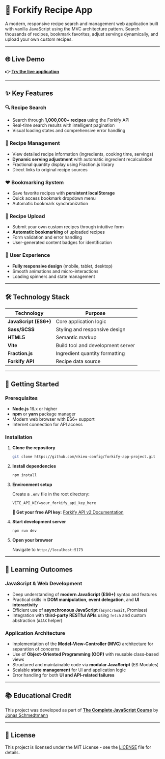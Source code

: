 # 🍴 Forkify Recipe App

A modern, responsive recipe search and management web application built with vanilla JavaScript using the MVC architecture pattern. Search thousands of recipes, bookmark favorites, adjust servings dynamically, and upload your own custom recipes.

---

## 🌐 Live Demo

**👉 [Try the live application](https://nkieu-forkify-app.vercel.app/)**

---

## ✨ Key Features

### 🔍 **Recipe Search**

- Search through **1,000,000+ recipes** using the Forkify API
- Real-time search results with intelligent pagination
- Visual loading states and comprehensive error handling

### 📖 **Recipe Management**

- View detailed recipe information (ingredients, cooking time, servings)
- **Dynamic serving adjustment** with automatic ingredient recalculation
- Fractional quantity display using Fraction.js library
- Direct links to original recipe sources

### ❤️ **Bookmarking System**

- Save favorite recipes with **persistent localStorage**
- Quick access bookmark dropdown menu
- Automatic bookmark synchronization

### 📝 **Recipe Upload**

- Submit your own custom recipes through intuitive form
- **Automatic bookmarking** of uploaded recipes
- Form validation and error handling
- User-generated content badges for identification

### 🎨 **User Experience**

- **Fully responsive design** (mobile, tablet, desktop)
- Smooth animations and micro-interactions
- Loading spinners and state management

---

## 🛠️ Technology Stack

| Technology            | Purpose                           |
| --------------------- | --------------------------------- |
| **JavaScript (ES6+)** | Core application logic            |
| **Sass/SCSS**         | Styling and responsive design     |
| **HTML5**             | Semantic markup                   |
| **Vite**              | Build tool and development server |
| **Fraction.js**       | Ingredient quantity formatting    |
| **Forkify API**       | Recipe data source                |

---

## 🚀 Getting Started

### Prerequisites

- **Node.js** 16.x or higher
- **npm** or **yarn** package manager
- Modern web browser with ES6+ support
- Internet connection for API access

### Installation

1. **Clone the repository**

   ```bash
   git clone https://github.com/nkieu-config/forkify-app-project.git
   ```

2. **Install dependencies**

   ```bash
   npm install
   ```

3. **Environment setup**

   Create a `.env` file in the root directory:

   ```env
   VITE_API_KEY=your_forkify_api_key_here
   ```

   **📝 Get your free API key:** [Forkify API v2 Documentation](https://forkify-api.jonas.io/v2)

4. **Start development server**

   ```bash
   npm run dev
   ```

5. **Open your browser**

   Navigate to `http://localhost:5173`

---

## 🧠 Learning Outcomes

### **JavaScript & Web Development**

- Deep understanding of **modern JavaScript (ES6+)** syntax and features
- Practical skills in **DOM manipulation**, **event delegation**, and **UI interactivity**
- Efficient use of **asynchronous JavaScript** (`async/await`, Promises)
- Integration with **third-party RESTful APIs** using `fetch` and custom abstraction (`AJAX` helper)

### **Application Architecture**

- Implementation of the **Model-View-Controller (MVC)** architecture for separation of concerns
- Use of **Object-Oriented Programming (OOP)** with reusable class-based views
- Structured and maintainable code via **modular JavaScript** (ES Modules)
- Scalable **state management** for UI and application logic
- Error handling for both **UI and API-related failures**

---

## 📚 Educational Credit

This project was developed as part of **[The Complete JavaScript Course](https://www.udemy.com/course/the-complete-javascript-course/)** by [Jonas Schmedtmann](https://codingheroes.io/)

---

## 📄 License

This project is licensed under the MIT License - see the [LICENSE](LICENSE) file for details.
